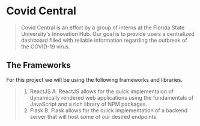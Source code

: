 # Covid Central 

> Covid Central is an effort by a group of interns at the Florida State University's Innovation Hub. Our goal is to provide users a centralized dashboard filled with reliable information regarding the outbreak of the COVID-19 virus.

## The Frameworks

For this project we will be using the following frameworks and libraries.
> 1. ReactJS 
>   A. ReactJS allows for the quick implementaion of dynamically rendered web applications using the fundamentals of JavaScript and a rich library of NPM packages.
> 2. Flask
>   B. Flask allows for the quick implementation of a backend server that will host some of our desired endpoints.


